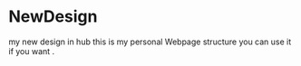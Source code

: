 # NewDesign
my new design in hub
this is my personal Webpage structure you can use it if you want .
